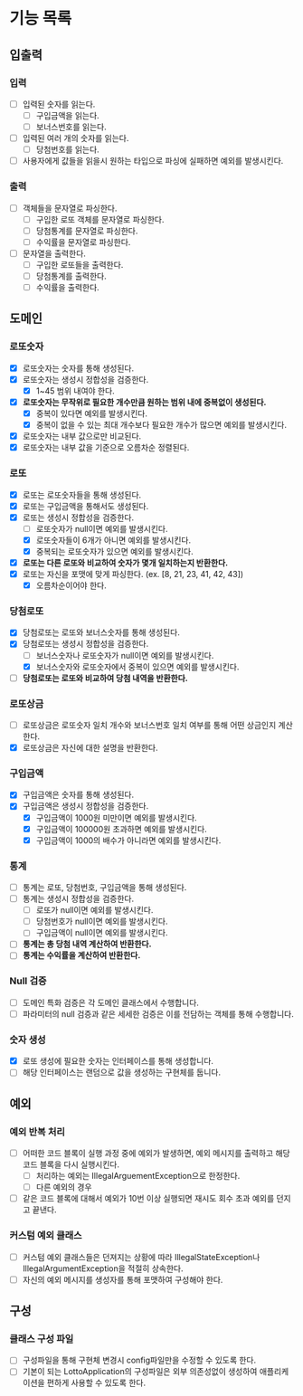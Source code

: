 # 기능 목록

## 입출력

### 입력
- [ ] 입력된 숫자를 읽는다.
  - [ ] 구입금액을 읽는다.
  - [ ] 보너스번호를 읽는다.
- [ ] 입력된 여러 개의 숫자를 읽는다.
  - [ ] 당첨번호를 읽는다.
- [ ] 사용자에게 값들을 읽을시 원하는 타입으로 파싱에 실패하면 예외를 발생시킨다.

### 출력

- [ ] 객체들을 문자열로 파싱한다.
  - [ ] 구입한 로또 객체를 문자열로 파싱한다.
  - [ ] 당첨통계를 문자열로 파싱한다.
  - [ ] 수익률을 문자열로 파싱한다.
- [ ] 문자열을 출력한다.
  - [ ] 구입한 로또들을 출력한다.
  - [ ] 당첨통계를 출력한다.
  - [ ] 수익률을 출력한다.

## 도메인

### 로또숫자
- [X] 로또숫자는 숫자를 통해 생성된다.
- [X] 로또숫자는 생성시 정합성을 검증한다.
  - [X] 1~45 범위 내여야 한다.
- [X] **로또숫자는 무작위로 필요한 개수만큼 원하는 범위 내에 중복없이 생성된다.**
  - [X] 중복이 있다면 예외를 발생시킨다.
  - [X] 중복이 없을 수 있는 최대 개수보다 필요한 개수가 많으면 예외를 발생시킨다.
- [X] 로또숫자는 내부 값으로만 비교된다.
- [X] 로또숫자는 내부 값을 기준으로 오름차순 정렬된다.

### 로또
- [X] 로또는 로또숫자들을 통해 생성된다.
- [X] 로또는 구입금액을 통해서도 생성된다.
- [X] 로또는 생성시 정합성을 검증한다.
  - [ ] 로또숫자가 null이면 예외를 발생시킨다.
  - [X] 로또숫자들이 6개가 아니면 예외를 발생시킨다.
  - [X] 중복되는 로또숫자가 있으면 예외를 발생시킨다.
- [X] **로또는 다른 로또와 비교하여 숫자가 몇개 일치하는지 반환한다.**
- [X] 로또는 자신을 포맷에 맞게 파싱한다. (ex. [8, 21, 23, 41, 42, 43])
  - [X] 오름차순이어야 한다.

### 당첨로또

- [X] 당첨로또는 로또와 보너스숫자를 통해 생성된다.
- [X] 당첨로또는 생성시 정합성을 검증한다.
  - [ ] 보너스숫자나 로또숫자가 null이면 예외를 발생시킨다.
  - [X] 보너스숫자와 로또숫자에서 중복이 있으면 예외를 발생시킨다.
- [ ] **당첨로또는 로또와 비교하여 당첨 내역을 반환한다.**

### 로또상금

- [ ] 로또상금은 로또숫자 일치 개수와 보너스번호 일치 여부를 통해 어떤 상금인지 계산한다.
- [X] 로또상금은 자신에 대한 설명을 반환한다.

### 구입금액

- [X] 구입금액은 숫자를 통해 생성된다.
- [X] 구입금액은 생성시 정합성을 검증한다.
  - [X] 구입금액이 1000원 미만이면 예외를 발생시킨다.
  - [X] 구입금액이 100000원 초과하면 예외를 발생시킨다.
  - [X] 구입금액이 1000의 배수가 아니라면 예외를 발생시킨다.

### 통계
- [ ] 통계는 로또, 당첨번호, 구입금액을 통해 생성된다.
- [ ] 통계는 생성시 정합성을 검증한다.
  - [ ] 로또가 null이면 예외를 발생시킨다.
  - [ ] 당첨번호가 null이면 예외를 발생시킨다.
  - [ ] 구입금액이 null이면 예외를 발생시킨다.
- [ ] **통계는 총 당첨 내역 계산하여 반환한다.**
- [ ] **통계는 수익률을 계산하여 반환한다.**

### Null 검증
- [ ] 도메인 특화 검증은 각 도메인 클래스에서 수행합니다.
- [ ] 파라미터의 null 검증과 같은 세세한 검증은 이를 전담하는 객체를 통해 수행합니다.

### 숫자 생성
- [X] 로또 생성에 필요한 숫자는 인터페이스를 통해 생성합니다.
- [ ] 해당 인터페이스는 랜덤으로 값을 생성하는 구현체를 둡니다.

## 예외

### 예외 반복 처리
- [ ] 어떠한 코드 블록이 실행 과정 중에 예외가 발생하면, 예외 메시지를 출력하고 해당 코드 블록을 다시 실행시킨다.
  - [ ] 처리하는 예외는 IllegalArguementException으로 한정한다.
  - [ ] 다른 예외의 경우
- [ ] 같은 코드 블록에 대해서 예외가 10번 이상 실행되면 재시도 회수 초과 예외를 던지고 끝낸다.

### 커스텀 예외 클래스
- [ ] 커스텀 예외 클래스들은 던져지는 상황에 따라 IllegalStateException나 IllegalArgumentException을 적절히 상속한다.
- [ ] 자신의 예외 메시지를 생성자를 통해 포맷하여 구성해야 한다.

## 구성

### 클래스 구성 파일

- [ ] 구성파일을 통해 구현체 변경시 config파일만을 수정할 수 있도록 한다.
- [ ] 기본이 되는 LottoApplication의 구성파일은 외부 의존성없이 생성하여 애플리케이션을 편하게 사용할 수 있도록 한다.